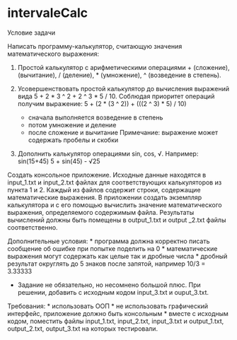 # intervaleCalc

Условие задачи

Написать программу-калькулятор, считающую значения математического выражения:

1. Простой калькулятор с арифметическими операциями + (сложение), (вычитание), / (деление), * (умножение), ^ (возведение в степень).
  
2. Усовершенствовать простой калькулятор до вычисления выражений вида 5 + 2 * 3 ^ 2 + 2 ^ 3 * 5 / 10. Соблюдая приоритет операций получим выражение: 5 + (2 * (3 ^ 2)) + (((2 ^ 3) * 5) / 10)
    * сначала выполняется возведение в степень
    * потом умножение и деление
    * после сложение и вычитание
    Примечание: выражение может содержать пробелы и скобки
    
3. Дополнить калькулятор операциями sin, cos, √. Например:
  sin(15+45)
  5 + sin(45) - √25
  
  Создать консольное приложение. Исходные данные находятся в
input_1.txt и input_2.txt файлах для соответствующих калькуляторов из
пункта 1 и 2. Каждый из файлов содержит строки, содержащие
математические выражения.
  В приложении создать экземпляр калькулятора и с его помощью
вычислить значение математического выражения, определяемого
содержимым файла. Результаты вычислений должны быть помещены в
output_1.txt и output _2.txt файлы соответственно.


  Дополнительные условия:
    * программа должна корректно писать сообщение об ошибке
при попытке поделить на 0
    * математические выражения могут содержать как целые так и
дробные числа
    * дробный результат округлять до 5 знаков после запятой,
например 10/3 = 3.33333
* Задание не обязательно, но несомнено большой плюс. При решении, добавить с
исходным кодом input_3.txt и ouput_3.txt.


Требования:
    * использовать ООП
    * не использовать графический интерфейс, приложение должно
быть консольным
    * вместе с исходным кодом, поместить файлы input_1.txt,
input_2.txt, input_3.txt и output_1.txt, output_2.txt, output_3.txt на которых тестировали.
